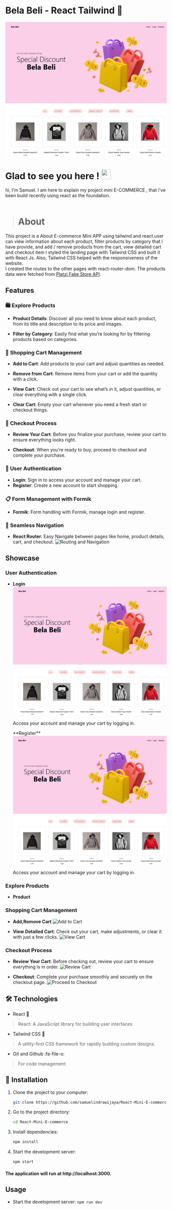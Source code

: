 # Bela Beli - React Tailwind 🛒

![Header](public/image1.png)


<h1 align="left">Glad to see you here ! <img src="https://raw.githubusercontent.com/muhammad-avicena/profile/master/wave.gif" width="30px" height="30px" /> </h1>
hi, I'm Samuel. I am here to explain my project mini E-COMMERCE , that i've been build recently using react as the foundation.
<br>
<br>

> # About 

This project is a About
E-commerce Mini APP using tailwind and react.user can view information about each product, filter products by category that i have provide, and add / remove products from the cart, view detailed cart and checkout item
I styled the landing page with Tailwind CSS and built it with React Js. Also, Tailwind CSS helped with the responsiveness of the website.   
I created the routes to the other pages with react-router-dom.
The products data were fetched from [Platzi Fake Store API](https://api.escuelajs.co/docs#/).   


## Features

### 🛍️ **Explore Products**
- **Product Details**: Discover all you need to know about each product, from its title and description to its price and images. 
  
- **Filter by Category**: Easily find what you’re looking for by filtering products based on categories.

### 🛒 **Shopping Cart Management**
- **Add to Cart**: Add products to your cart and adjust quantities as needed.

- **Remove from Cart**: Remove items from your cart or add the quantity with a click.

- **View Cart**: Check out your cart to see what’s in it, adjust quantities, or clear everything with a single click.

- **Clear Cart**: Empty your cart whenever you need a fresh start or checkout things.

### 🚀 **Checkout Process**
- **Review Your Cart**: Before you finalize your purchase, review your cart to ensure everything looks right.

- **Checkout**: When you’re ready to buy, proceed to checkout and complete your purchase.

### 🔐 **User Authentication**
- **Login**: Sign in to access your account and manage your cart.
- **Register**: Create a new account to start shopping.

### 📋 **Form Management with Formik**
- **Formik**: Form handling with Formik, manage login and register.

### 🔄 **Seamless Navigation**
- **React Router**: Easy Navigate between pages like home, product details, cart, and checkout.
  ![Routing and Navigation](path/to/routing-and-navigation.png)



## Showcase

### User Authentication
- **Login**
   <img height="400" src="public/image1.png" style="margin-right: 20px;" />
    <div>
      <p>Access your account and manage your cart by logging in.</p>
    </div>
  </div>
  **Register**
  <img height="400" src="public/image1.png" style="margin-right: 20px;" />
    <div>
      <p>Access your account and manage your cart by logging in.</p>
    </div>
  </div>

### Explore Products
- **Product**

### Shopping Cart Management
- **Add,Remove Cart**
  ![Add to Cart](path/to/add-to-cart.png)

- **View Detailed Cart**: Check out your cart, make adjustments, or clear it with just a few clicks.
  ![View Cart](path/to/view-cart-details.png)


### Checkout Process
- **Review Your Cart**: Before checking out, review your cart to ensure everything is in order.
  ![Review Cart](path/to/review-cart.png)

- **Checkout**: Complete your purchase smoothly and securely on the checkout page.
  ![Proceed to Checkout](path/to/proceed-to-checkout.png)


## 🛠️ Technologies 

- React :floppy_disk:
>React: A JavaScript library for building user interfaces
- Tailwind CSS :construction:
>A utility-first CSS framework for rapidly building custom designs.
- Git and Github :fa-file-o:
> For code management

## :steam_locomotive: Installation

1. Clone the project to your computer:

    ```bash
    git clone https://github.com/samuelindrawijaya/React-Mini-E-commerce
   
2. Go to the project directory:

    ```bash
    cd React-Mini-E-commerce
   
3. Install dependencies:

    ```bash
    npm install
   
4. Start the development server:

    ```bash
    npm start
  #### The application will run at http://localhost:3000.

## Usage

- Start the development server: `npm run dev`



